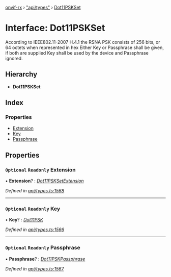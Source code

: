 [onvif-rx](../README.md) › ["api/types"](../modules/_api_types_.md) › [Dot11PSKSet](_api_types_.dot11pskset.md)

# Interface: Dot11PSKSet

According to IEEE802.11-2007 H.4.1 the RSNA PSK consists of 256 bits, or 64 octets when represented in hex
					Either Key or Passphrase shall be given, if both are supplied Key shall be used by the device and Passphrase ignored.

## Hierarchy

* **Dot11PSKSet**

## Index

### Properties

* [Extension](_api_types_.dot11pskset.md#optional-readonly-extension)
* [Key](_api_types_.dot11pskset.md#optional-readonly-key)
* [Passphrase](_api_types_.dot11pskset.md#optional-readonly-passphrase)

## Properties

### `Optional` `Readonly` Extension

• **Extension**? : *[Dot11PSKSetExtension](_api_types_.dot11psksetextension.md)*

*Defined in [api/types.ts:1568](https://github.com/patrickmichalina/onvif-rx/blob/3e9b152/src/api/types.ts#L1568)*

___

### `Optional` `Readonly` Key

• **Key**? : *[Dot11PSK](../modules/_api_types_.md#dot11psk)*

*Defined in [api/types.ts:1566](https://github.com/patrickmichalina/onvif-rx/blob/3e9b152/src/api/types.ts#L1566)*

___

### `Optional` `Readonly` Passphrase

• **Passphrase**? : *[Dot11PSKPassphrase](../modules/_api_types_.md#dot11pskpassphrase)*

*Defined in [api/types.ts:1567](https://github.com/patrickmichalina/onvif-rx/blob/3e9b152/src/api/types.ts#L1567)*
